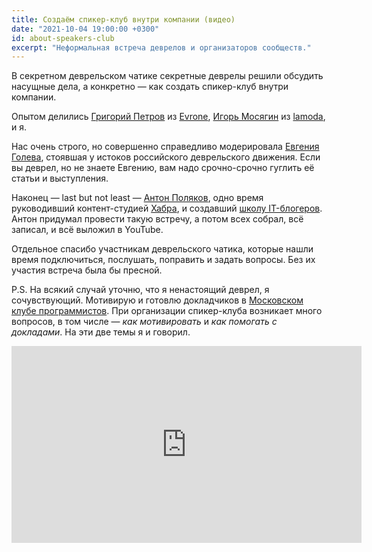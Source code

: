```yaml
---
title: Создаём спикер-клуб внутри компании (видео)
date: "2021-10-04 19:00:00 +0300"
id: about-speakers-club
excerpt: "Неформальная встреча деврелов и организаторов сообществ."
---
```


В секретном деврельском чатике секретные деврелы решили обсудить насущные дела, а конкретно — как создать спикер-клуб внутри компании.

Опытом делились [Григорий Петров](https://vk.com/grigoryvp) из [Evrone](https://evrone.ru/),
[Игорь Мосягин](https://mosyag.in/) из [lamoda](https://www.lamoda.ru/), и я.

Нас очень строго, но совершенно справедливо модерировала [Евгения Голева](https://www.facebook.com/golevajane), стоявшая у истоков российского деврельского движения. Если вы деврел, но не знаете Евгению, вам надо срочно-срочно гуглить её статьи и выступления.

Наконец — last but not least — [Антон Поляков](http://it-content.pro/author/anton-polyakov/), одно время руководивший контент-студией [Хабра](https://habr.com/), и создавший [школу IT-блогеров](http://it-content.pro/). Антон придумал провести такую встречу, а потом всех собрал, всё записал, и всё выложил в YouTube.

Отдельное спасибо участникам деврельского чатика, которые нашли время подключиться, послушать, поправить и задать вопросы. Без их участия встреча была бы пресной.

P.S. На всякий случай уточню, что я ненастоящий деврел, я сочувствующий. Мотивирую и готовлю докладчиков в [Московском клубе программистов](https://prog.msk.ru). При организации спикер-клуба возникает много вопросов, в том числе — _как мотивировать_ и _как помогать с докладами_. На эти две темы я и говорил.

<div class="video">
    <iframe width="560" height="315" src="https://www.youtube.com/embed/czfcXIpqZzY" title="YouTube video player" frameborder="0" allow="accelerometer; autoplay; clipboard-write; encrypted-media; gyroscope; picture-in-picture" allowfullscreen></iframe>
</div>
